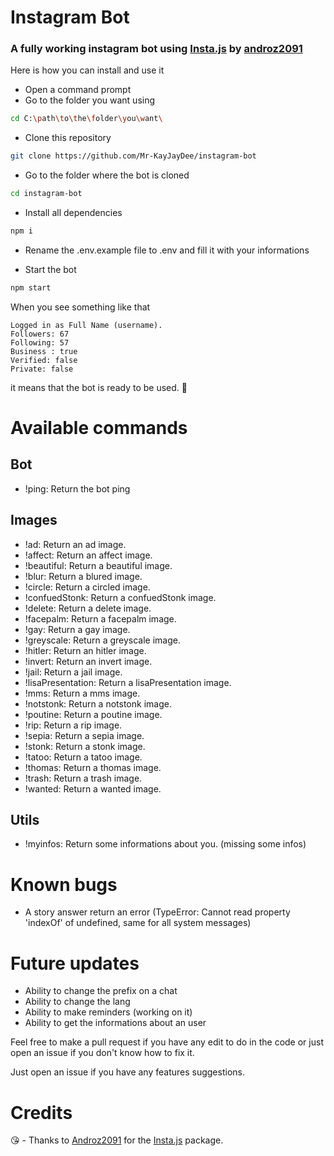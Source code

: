 # Instagram Bot
### A fully working instagram bot using [Insta.js](https://github.com/Androz2091/insta.js) by [androz2091](https://github.com/Androz2091)

Here is how you can install and use it

- Open a command prompt
- Go to the folder you want using 
```bash
cd C:\path\to\the\folder\you\want\
```

- Clone this repository

```bash
git clone https://github.com/Mr-KayJayDee/instagram-bot
```

- Go to the folder where the bot is cloned

```bash 
cd instagram-bot
```
 - Install all dependencies

```bash
npm i
```

- Rename the .env.example file to .env and fill it with your informations

- Start the bot 

```bash
npm start
```

When you see something like that

```
Logged in as Full Name (username).
Followers: 67
Following: 57
Business : true
Verified: false
Private: false
``` 
it means that the bot is ready to be used. 🎉



# Available commands 

## Bot
- !ping: Return the bot ping


## Images 
- !ad: Return an ad image.
- !affect: Return an affect image.
- !beautiful: Return a beautiful image.
- !blur: Return a blured image.
- !circle: Return a circled image.
- !confuedStonk: Return a confuedStonk image.
- !delete: Return a delete image.
- !facepalm: Return a facepalm image.
- !gay: Return a gay image.
- !greyscale: Return a greyscale image.
- !hitler: Return an hitler image.
- !invert: Return an invert image.
- !jail: Return a jail image.
- !lisaPresentation: Return a lisaPresentation image.
- !mms: Return a mms image.
- !notstonk: Return a notstonk image.
- !poutine: Return a poutine image.
- !rip: Return a rip image.
- !sepia: Return a sepia image.
- !stonk: Return a stonk image.
- !tatoo: Return a tatoo image.
- !thomas: Return a thomas image.
- !trash: Return a trash image.
- !wanted: Return a wanted image.

## Utils
- !myinfos: Return some informations about you. (missing some infos)

# Known bugs

- A story answer return an error (TypeError: Cannot read property 'indexOf' of undefined, same for all system messages)

# Future updates 

- Ability to change the prefix on a chat
- Ability to change the lang
- Ability to make reminders (working on it)
- Ability to get the informations about an user

Feel free to make a pull request if you have any edit to do in the code or just open an issue if you don't know how to fix it.

Just open an issue if you have any features suggestions. 

# Credits

😘 - Thanks to [Androz2091](https://github.com/Androz2091) for the [Insta.js](https://github.com/Androz2091/insta.js) package.